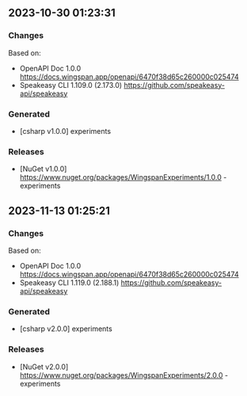 

## 2023-10-30 01:23:31
### Changes
Based on:
- OpenAPI Doc 1.0.0 https://docs.wingspan.app/openapi/6470f38d65c260000c025474
- Speakeasy CLI 1.109.0 (2.173.0) https://github.com/speakeasy-api/speakeasy
### Generated
- [csharp v1.0.0] experiments
### Releases
- [NuGet v1.0.0] https://www.nuget.org/packages/WingspanExperiments/1.0.0 - experiments


## 2023-11-13 01:25:21
### Changes
Based on:
- OpenAPI Doc 1.0.0 https://docs.wingspan.app/openapi/6470f38d65c260000c025474
- Speakeasy CLI 1.119.0 (2.188.1) https://github.com/speakeasy-api/speakeasy
### Generated
- [csharp v2.0.0] experiments
### Releases
- [NuGet v2.0.0] https://www.nuget.org/packages/WingspanExperiments/2.0.0 - experiments